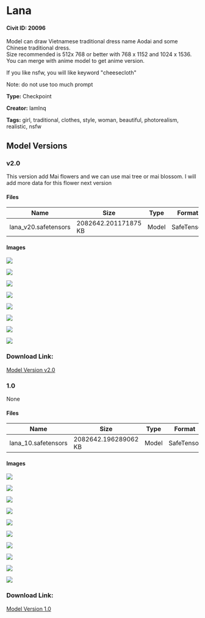 # Lana

#### Civit ID: 20096

<p>Model can draw Vietnamese traditional dress name Aodai and some Chinese traditional dress. <br />Size recommended is 512x 768 or better with 768 x 1152 and 1024 x 1536.<br />You can merge with anime model to get anime version.</p><p>If you like nsfw, you will like keyword "cheesecloth"</p><p>Note: do not use too much prompt</p>

**Type:** Checkpoint

**Creator:** lamlnq

**Tags:** girl, traditional, clothes, style, woman, beautiful, photorealism, realistic, nsfw

## Model Versions

### v2.0

<p>This version add Mai flowers and we can use mai tree or mai blossom. I will add more data for this flower next version</p>

#### Files

| Name | Size | Type | Format | Download Url | AutoV1 | AutoV2 | SHA256 | CRC32 | BLAKE3 |
| --- | --- | --- | --- | --- | --- | --- | --- | --- | --- |
| lana_v20.safetensors | 2082642.201171875 KB | Model | SafeTensor | https://civitai.com/api/download/models/36649 | DA5EA365 | A0309725D3 | A0309725D38E1718A5F0A5B898B21716AC81ECF67319D9EF411AC5ABB82ADA92 | A9280A6E | 7197FA134C9F201158AA6DCED103A99AB948B6DD81590C7CC3B531172B963A06 |

#### Images

<p><img src="https://image.civitai.com/xG1nkqKTMzGDvpLrqFT7WA/ee34950d-3409-47e7-e420-0172c8618600/width=450/431678.jpeg" /></p>

<p><img src="https://image.civitai.com/xG1nkqKTMzGDvpLrqFT7WA/a22afb76-56fb-4cb7-c4fe-47cc4a6ced00/width=450/416746.jpeg" /></p>

<p><img src="https://image.civitai.com/xG1nkqKTMzGDvpLrqFT7WA/8011561e-5a3e-4573-1ba8-3d03817d2200/width=450/416764.jpeg" /></p>

<p><img src="https://image.civitai.com/xG1nkqKTMzGDvpLrqFT7WA/d6ca0b7a-fc18-4b7b-f93a-1d010f7f0600/width=450/416806.jpeg" /></p>

<p><img src="https://image.civitai.com/xG1nkqKTMzGDvpLrqFT7WA/ee186ffe-616f-478f-b555-b6893d6f8e00/width=450/431290.jpeg" /></p>

<p><img src="https://image.civitai.com/xG1nkqKTMzGDvpLrqFT7WA/30f15de5-f44a-4425-c340-b54ea285c000/width=450/431501.jpeg" /></p>

<p><img src="https://image.civitai.com/xG1nkqKTMzGDvpLrqFT7WA/80b51d9b-1e2f-49e8-0eae-bec54ebabc00/width=450/431502.jpeg" /></p>

<p><img src="https://image.civitai.com/xG1nkqKTMzGDvpLrqFT7WA/80cfad0e-7a8c-4e9a-43f4-93d50d035800/width=450/431504.jpeg" /></p>

### Download Link:

[Model Version v2.0](https://civitai.com/api/download/models/36649)

### 1.0

None

#### Files

| Name | Size | Type | Format | Download Url | AutoV1 | AutoV2 | SHA256 | CRC32 | BLAKE3 |
| --- | --- | --- | --- | --- | --- | --- | --- | --- | --- |
| lana_10.safetensors | 2082642.196289062 KB | Model | SafeTensor | https://civitai.com/api/download/models/23872 | D56A53F3 | D11C99C2E3 | D11C99C2E30CF9A40B4F9CA8C180127BD9624BE60AE70EE65FA579FF67F68844 | 077EB73F | D90ED0938176E3728B542F3BD50FDABA47320EFE7AAFF4E25D39CF5A274BFC87 |

#### Images

<p><img src="https://image.civitai.com/xG1nkqKTMzGDvpLrqFT7WA/744e73e2-3b8b-4cc2-3aa3-c62095677f00/width=450/363250.jpeg" /></p>

<p><img src="https://image.civitai.com/xG1nkqKTMzGDvpLrqFT7WA/04a30ff9-92f9-475d-4d6b-a28aee052200/width=450/362939.jpeg" /></p>

<p><img src="https://image.civitai.com/xG1nkqKTMzGDvpLrqFT7WA/3d5a12de-ac0f-4d3e-6fae-e510da4cf200/width=450/259422.jpeg" /></p>

<p><img src="https://image.civitai.com/xG1nkqKTMzGDvpLrqFT7WA/33d382b6-5a28-4fe0-1cc0-cfd336837200/width=450/259387.jpeg" /></p>

<p><img src="https://image.civitai.com/xG1nkqKTMzGDvpLrqFT7WA/edb30834-df65-4191-e2d4-4b824c5d6000/width=450/259393.jpeg" /></p>

<p><img src="https://image.civitai.com/xG1nkqKTMzGDvpLrqFT7WA/8a92fba2-242d-41ba-6cb5-c17b7e082900/width=450/259392.jpeg" /></p>

<p><img src="https://image.civitai.com/xG1nkqKTMzGDvpLrqFT7WA/7350d6d2-e5a8-4fbf-14b3-be4abe5ef100/width=450/259391.jpeg" /></p>

<p><img src="https://image.civitai.com/xG1nkqKTMzGDvpLrqFT7WA/93159f2d-6f05-4639-5c21-e6f3bbf31900/width=450/259390.jpeg" /></p>

<p><img src="https://image.civitai.com/xG1nkqKTMzGDvpLrqFT7WA/9af93eed-a8f5-4092-1c90-e02e03e07d00/width=450/259423.jpeg" /></p>

<p><img src="https://image.civitai.com/xG1nkqKTMzGDvpLrqFT7WA/d813217d-acde-4cc7-1869-cee8e57a2400/width=450/259389.jpeg" /></p>

### Download Link:

[Model Version 1.0](https://civitai.com/api/download/models/23872)

